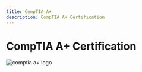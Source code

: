 ```yaml
---
title: CompTIA A+
description: CompTIA A+ Certification
---
```


# CompTIA A+ Certification

![comptia a+ logo](ebr5.com/A+-png.png)